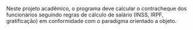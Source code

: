 Neste projeto acadêmico, o programa deve calcular o contracheque dos funcionários seguindo regras de cálculo de salário (INSS, IRPF, gratificação) em conformidade com o paradigma orientado a objeto.
